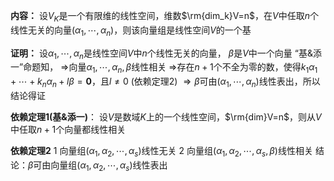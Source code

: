 **内容：**
设$V_K$是一个有限维的线性空间，维数$\rm{dim_k}V=n$，在$V$中任取$n$个线性无关的向量$(\alpha_1,\cdots,\alpha_n)$，则该向量组是线性空间$V$的一个基

**证明：**
设$\alpha_1,\cdots,\alpha_n$是线性空间$V$中$n$个线性无关的向量，
$\beta$是$V$中一个向量
“基&添一”命题知，
$\Rightarrow$向量$\alpha_1,\cdots,\alpha_n,\beta$线性相关
$\Rightarrow$存在$n+1$个不全为零的数，使得$k_1\alpha_1+\cdots+k_n\alpha_n+l\beta
=\mathbf0$，且$l\neq0$ (依赖定理2)
$\Rightarrow\beta$可由$(\alpha_1,\cdots,\alpha_n)$线性表出，所以结论得证

**依赖定理1(基&添一)**：
设$V$是数域$K$上的一个线性空间，$\rm{dim}V=n$，则从$V$中任取$n+1$个向量都线性相关

**依赖定理2**
1 向量组$(\alpha_1,\alpha_2,\cdots,\alpha_s)$线性无关
2 向量组$(\alpha_1,\alpha_2,\cdots,\alpha_s,\beta)$线性相关
结论：$\beta$可由向量组$(\alpha_1,\alpha_2,\cdots,\alpha_s)$线性表出